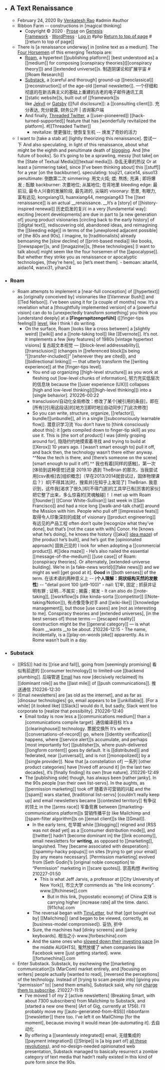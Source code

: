 - ## A Text Renaissance
    - February 24, 2020 By [Venkatesh Rao](https://www.ribbonfarm.com/author/admin/) #admin #author
    - Ribbon Farm -- constructions in [magical thinking] 
        - Copyright © 2020 · [Prose](http://www.studiopress.com/themes/prose) on [Genesis Framework](https://www.studiopress.com/) · [WordPress](https://wordpress.org/) · [Log in](https://www.ribbonfarm.com/wp-login.php) #php
[Return to top of page](https://www.ribbonfarm.com/2020/02/24/a-text-renaissance/#wrap) #[[return to top of page]]
    - There is [a renaissance underway] in [online text as a medium]. The [Four Horsemen]([[horsemen]]) of this emerging Textopia are:
        - [Roam](https://roamresearch.com/), a hypertext [[publishing platform]] [best understood as] a [[medium]] for composing [conspiracy theories]([[conspiracy theory]]) and [[extended universe]]s. 制造阴谋论和扩展宇宙 #[[Roam Research]]
        - [Substack](https://substack.com/), a [careful and thorough] ground-up [[neoclassical]] [[reconstruction]] of the age-old [[email newsletter]]. 一个仔细和彻底的在新古典主义的基础上重建的古老的电子邮件通讯工具
        - [[static website]]s, built out of [[framework]]s like [Jekyll](https://jekyllrb.com/) or [Gatsby](http://gatsbyjs.org/) ([[full disclosure]]: a [[consulting client]]). 充分表达, 充分披露, 财务公开 | 咨询客户端
        - And finally, [Threaded Twitter](https://twitter.com/vgr/status/1205983999274840064), a [[user-pioneered]] [[hack-turned-supported]] feature that has [wonderfully revitalized the platform]. #[[Threaded Twitter]]
            - revitalize: 使更强壮; 使恢复生机 -- 焕发了奇妙的活力
    - I want to [take a stab at] [lightly theorizing this renaissance]. 尝试一下 And also speculating, in light of this renaissance, about what might be the eighth and penultimate death of [blogging]([[blog]]). And [the future of books]. So it’s going to be a sprawling, messy [hot take] on the [State of Textual Media]([[textual media]]). 杂乱无章的热议 Or at least a [simmering take], since [I’ve been thinking about] this [[stuff]] for a year [on the backburner]. 
        speculating: touji21, caice14, sisuo13
penultimate: 倒数第二次
        simmering: 用文火炖; 煨; 熬炼; 充满 ; 即将爆发 ; 酝酿
backburner: 次要地位; 从属地位; 在背地里
        bleeding edge: 最前沿, 最令人兴奋的发展阶段, 最先进的, 尖端的
visionary: 愿景, 有眼力, 富有远见; kongxiang13, huanxiang44, mengxiang43
        The [[text renaissance]] is an actual __renaissance. __It’s a [story] of [[history-inspired renewal]] 历史启发的复兴 in a very [fundamental way]: exciting [recent developments] are due in part to [a new generation of] young product visionaries [circling back to the early history] of [[digital text]], rediscovering old, abandoned ideas, and reimagining the [[bleeding edge]] in terms of the [unexplored adjacent possible] of [the 80s and 90s].
        I imagine, to [traditionalists] already bemoaning the [slow decline] of [[print-based media]] like books, [[newspaper]]s, and [[magazine]]s, [these technologies] [I want to talk about] might seem like the four horsemen of the [[apocalypse]]. But whether they strike you as renaissance or apocalyptic technologies, [they’re here], so [let’s meet them].
            - bemoan: aitan14, aidao14, wanxi31, yihan24
- ### Roam
    - Roam attempts to implement a [near-full conception] of [[hypertext]] as [originally conceived by] visionaries like [[Vannevar Bush]] and [[Ted Nelson]]. I’ve been using it for [a couple of months] now. It’s a revelation what a [thoughtfully implemented version] of a [powerful vision] can do to [unexpectedly transform something] you think you [understand deeply] at a __[Fingerspitzengefühl]__ ([[finger-tips feeling]]) [level](https://en.wikipedia.org/wiki/Fingerspitzengef%C3%BChl), like I think I do writing.
        - On the surface, Roam [looks like a cross between] a [slightly weird] [[wiki]] and a [[note-taking tool]] like [[Evernote]]. It’s not. It implements a few [key features] of 1980s [vintage hypertext visions] 复古超文本视觉 — [[block-level addressability]], [[transclusion]] (changes in [[referenced block]]s being “[[transfer-included]]” [wherever they are cited]), and [[bidirectional linking]] — that utterly transform the [[writing experience]] at the [finger-tips level]. 
            - You end up organizing [[high-level structure]] as you work at fleshing out [low-level chunks of information], 努力充实低层次的信息块 because the [[user experience (UX)]] collapses [high and low-level thinking]([[high-level thinking]]) into a [single behavior].
210226-00:22
            - transclusion/自动化全局修改：修改了某个[被引用的条目]，即在[所有][引用这段话]的[地方][即时地][自动同步]了[此次修改]
            - So you can write, structure, organize, [[refactor]], bundle/[[unbundle]], all in a single [[subconsciously learnable flow]]. 潜意识学习流 You don’t have to [think consciously about this]: it [gets compiled down to finger-tip skill] as you use it. This is [the sort of product] I was [dimly groping around for], 隐隐约约地摸索着寻找 and trying to build at [[Xerox]] 10 years ago. I [wasn’t smart enough to] pull it off, and back then, the technology wasn’t there either anyway. ^^Now the tech is there, and [there’s someone on the scene] [smart enough to pull it off].^^ 
                我也有着[同样的感触]，第一次[体验到这种感觉]还是 2019.10 遇到 TheBrian 的那次，当我尝试用[csv表格]去[组织概念]（早在2013/2014就尝试过，固体物理课后？）却[不得其法]时，搜索并[在知乎上发现了] TheBrian. 我意识到，这件我[渴求了很久]却[不得门道]的工具早已有[厉害的家伙]把它整了出来，多么惊喜的[灵魂触碰]！
                I met up with Roam [[founder]] [[Conor White-Sullivan]] last week in [[San Francisco]] and had a nice long [[walk-and-talk chat]] around the Mission with him. People who pull off [[impressive feats]] 取得令人印象深刻的成就 of visionary [[product engineering]] 有远见的产品工程 often don’t quite [recognize what they’ve done], but that’s [not the case with with] Conor. He [knows what he’s doing], he knows the history ([[aka]] [idea maze](https://cdixon.org/2013/08/04/the-idea-maze)) of [the product he’s built], and he’s got the [opinionated approach] 固执己见的 I look for when adopting a [[commercial product]]. #[[idea maze]]
                    - He’s also nailed the essential [[message-of-the-medium]] [[use case]] of Roam: [conspiracy theories]. Or alternately, [extended-universe building]. We’re in [a fake-news world]([[fake news]]) and we might as well [get good at it]. __Good__ in [[both senses]] of the term. 在该术语的两种意义上 -- (__个人理解：网状结构天然的发散性__) -- "detail point 100 (pt9-100)"
                    - nail: 钉牢, 固定 ; 抓获并证明有罪 ; 证明…不属实 ; 揭露 ; 揭发 
                    - It can also do [[note-taking]], [[workflow]]s (like kinda-sorta [[competitor]] [[Note-taking/Notion]]), 有点像竞争对手 and [[wiki-like]] [[knowledge management]], but those [use cases] are [not as interesting to me]. Conspiracy theories and [extended universes], [in the best senses of] those terms — [[escaped reality]] construction might be the [[general category]] — is what Roam __wants __to be about.
210226-12:15
                    - The name, incidentally, is a [[play-on-words joke]] apparently. As in Rome wasn’t built in a day.
- ### Substack
    - [[RSS]] had its [[rise and fall]], going from [seemingly promising] 看似有前途的 [[consumer technology]] to limited-use [[backend plumbing]]. 后端管道 [Email]([[email]]) has now [decisively reclaimed] its [[dominant role]] as the [[last mile]] of [[push communications]]. 推送通信
210226-12:30
    - [Email newsletters] are [as old as the internet], and as far as [dinosaur technologies] go, email appears to be [[unkillable]]. [For a while] [it looked like] [[Slack]] would do it, but sadly, Slack went too corporate to [realize that possibility].
210226-12:40
        - Email today is now less a [[communications medium]] than a [communications compile target]. 通信编译目标 It’s a [[clearinghouse]] technology. 票据交换所 It’s where [[conversations-of-record]] go, where [[identity verification]] happens, where [[service alert]]s accumulate, and perhaps [most importantly for] [[publisher]]s, where push-delivered [[longform content]] goes by default. It is [[distributed]] and federated, near [[universal]], and is not [[monopolized]] by a [[single provider]]. Now that [a constellation of] 一系列 [other product categories] have [hived off around it] [in the last two decades], it’s [finally finding] its own [true nature].
210226-12:49
        - The [publishing side] though, has always been [rather janky]. In the 90s people [ran their own list-servs]. In the aughts, as [[permission marketing]] took off 随着许可营销的兴起 and the [[spam]] wars started, [traditional list-servs] [couldn’t really keep up] and email newsletters became [[contested territory]] 有争议的领土 in the [[arms race]] 军备竞赛 between [[marketing-communications platform]]s 营销传播平台 like Mailchimp and [[spam-filter algorithm]]s on [[email client]]s like [[Gmail]].
            - In the early tens, 在早期 while [[blogging]] reigned and [RSS was not dead yet] as a [[consumer distribution mode]], and [[twitter]] hadn’t [become dominant in] the [[link economy]], email newsletters for __writing__, as opposed to [[marketing]], languished. They [became associated with desperation]: [[spammy-hacky popups]] on sites [trying to get your email] [by any means necessary]. [Permission marketing] evolved from [Seth Godin]’s [original noble conception] to “Permission” marketing in [[scare quotes]]. 崇高构想 #writing
210227-01:50
                - This is what Jeff Jarvis, a professor at [[City University of New York]], 市立大学 commends as "the link economy". www.[[ftchinese]].com
                    - But in this link, [hypostatic economy] of China 实体 is carrying higher [increase rate] all the time. danci.[911cha].com
            - The reversal began with [TinyLetter](https://tinyletter.com/), but that [got bought out by] [[Mailchimp]] (and began to be viewed, correctly, as [business-model compromised]). 妥协, 折中
            - Sure, the machines had [dinky screens] and [janky keyboards]. 相当之小 www.[forbeschina].com
            - And the same ones who [slowed down their investing pace]([[investing]]) [in the middle AUGHTS], 戛然放缓了 when companies like Facebook were [just getting started]. www.[[fortunechina]].com
    - Enter Substack. Substack, by eschewing the [[marketing communication]]s (MarCom) market entirely, and [focusing on writers] people actually [wanted to read], [reversed the perceptions] of the technology. Instead of [trying to scam people into] [giving you “permission” to] [send them emails], Substack said, why not [charge them to subscribe]([[subscribe]]). 
210227-11:15
        - I’ve moved 1 of my 2 [active newsletters] (Breaking Smart, with about 7300 subscribers) from Mailchimp to Substack, and [started a new one there] (Art of Gig, currently at 1756). I’ll probably move my [[auto-generated-from-RSS]] ribbonfarm [[newsletter]] there too. I’ve left it on MailChimp [for the moment], because moving it would mean [de-automating it]. 去自动化
        - By offering a [[seamlessly integrated]] email, 无缝集成的 [[payment integration]] ([[Stripe]] is [a big part of] [all these revolutions]([[revolution]])), and no-design-needed opinionated web presentation, Substack managed to basically resurrect a zombie category of text media that hadn’t really existed in this kind of pure form since the 90s.
